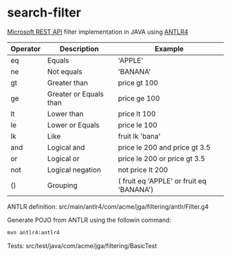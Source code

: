# search-filter

[Microsoft REST API](https://github.com/microsoft/api-guidelines/blob/vNext/azure/Guidelines.md) filter implementation in JAVA using [ANTLR4](https://github.com/antlr/antlr4/blob/master/doc/getting-started.md)



| Operator  | Description  | Example  |
|---|---|---|
| eq  | Equals  | 'APPLE' |
| ne  | Not equals  | 'BANANA'  |
| gt  | Greater than  | price gt 100  |
| ge  | Greater or Equals than  | price ge 100  |
| lt  | Lower than  | price lt 100  |
| le  | Lower or Equals  | price le 100  |
| lk  | Like  | fruit lk 'bana'  |
| and  | Logical and | price le 200 and price gt 3.5  |
| or  | Logical or | price le 200 or price gt 3.5  |
| not  | Logical negation | not price lt 200 |
| ()  | Grouping | ( fruit eq 'APPLE' or fruit eq 'BANANA')  |

ANTLR definition: src/main/antlr4/com/acme/jga/filtering/antlr/Filter.g4

Generate POJO from ANTLR using the followin command:

```sh
mvn antlr4:antlr4
```

Tests: src/test/java/com/acme/jga/filtering/BasicTest